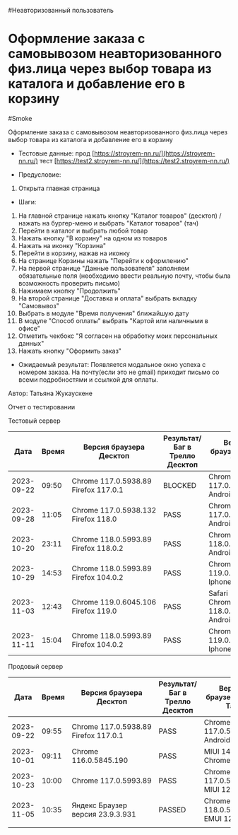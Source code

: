 #Неавторизованный пользователь
# Оформление заказа с самовывозом неавторизованного физ.лица через выбор товара из каталога и добавление его в корзину
#Smoke

Оформление заказа с самовывозом неавторизованного физ.лица через выбор товара из каталога и добавление его в корзину

* Тестовые данные: прод [https://stroyrem-nn.ru/](https://stroyrem-nn.ru/) тест [https://test2.stroyrem-nn.ru/](https://test2.stroyrem-nn.ru/)
  
* Предусловие:
1. Открыта главная страница 

* Шаги:
1. На главной странице нажать кнопку "Каталог товаров" (десктоп) / нажать на бургер-меню и выбрать "Каталог товаров" (тач)
2. Перейти в каталог и выбрать любой товар
3. Нажать кнопку "В корзину" на одном из товаров
4. Нажать на иконку "Корзина"
5. Перейти в корзину, нажав на иконку
6. На странице Корзины нажать "Перейти к оформлению"
7. На первой странице "Данные пользователя" заполняем обязательные поля (необходимо ввести реальную почту, чтобы была возможность проверить письмо)
8. Нажимаем кнопку "Продолжить"
9. На второй странице "Доставка и оплата" выбрать вкладку "Самовывоз"
14. Выбрать в модуле "Время получения" ближайшую дату
15. В модуле "Способ оплаты" выбрать "Картой или наличными в офисе"
16. Отметить чекбокс "Я согласен на обработку моих персональных данных"
17. Нажать кнопку "Оформить заказ"

* Ожидаемый результат:
  Появляется модальное окно успеха с номером заказа. На почту(если это не gmail) приходит письмо со всеми подробностями и ссылкой для оплаты.

Автор: Татьяна Жукаускене

Отчет о тестировании

Тестовый сервер

| Дата       | Время | Версия браузера Десктоп              | Результат/Баг в Трелло Десктоп | Версия браузера и ОС Тач         | Результат/Баг в Трелло Тач | Дата релиза | QA      |
| ---------- | ----- | ----------- | -----| ---------- | -------- | ----------- | ------- |
| 2023-09-22 | 09:50 | Chrome 117.0.5938.89 Firefox 117.0.1 |BLOCKED  | Chrome 117.0.5938.60, Android 10 |BLOCKED | 17.09.2023  | Татьяна |
|2023-09-28| 11:05| Chrome 117.0.5938.132 Firefox 118.0| PASS | Chrome 117.0.5938.60, Android 10 | PASS|17.09.2023|Татьяна  |
|2023-10-20|23:11|Chrome 118.0.5993.89 Firefox 118.0.2|PASS|Chrome 118.0.5993.80, Android 13|PASS |19.10.2023 | Юлия |
|2023-10-29 | 14:53      |  Chrome 118.0.5993.89              Firefox 104.0.2                      |PASS                            |     Chrome 119.0.6045.41, Iphone 11                             |        PASS                    |     29.10.2023        |  Тимофей   |
|2023-11-03 | 12:43 | Chrome 119.0.6045.106  Firefox 119.0 | PASS | Safari 15.7.9 Chrome 118.0.5993.111 Android 13 | PASS | 02.11.2023 |
| 2023-11-11 | 15:04     |  Chrome 118.0.5993.89              Firefox 104.0.2                      |PASS                            | Chrome 119.0.6045.41, Iphone 11 | PASS |     11.11.2023        |  Тимофей   |


Продовый сервер

| Дата       | Время | Версия браузера Десктоп              | Результат/Баг в Трелло Десктоп | Версия браузера и ОС Тач         | Результат/Баг в Трелло Тач | Дата релиза | QA      |
| ---------- | ----- | ------------ | ----------- | --- | --------- | ----------- | ------- |
| 2023-09-22 | 09:55 | Chrome 117.0.5938.89 Firefox 117.0.1 | PASS                           | Chrome 117.0.5938.60, Android 10 | PASS                       | 17.09.2023  | Татьяна |
|2023-10-01 | 09:11| Chrome  116.0.5845.190  | PASS  |  MIUI 14.0.2 Chrome   | PASS | 01.10.23| Алёна |
| 2023-10-23 | 10:00 | Chrome 117.0.5993.89 | PASS | Chrome 117.0.5938.60 MIUI 12.5.13 | PASS | 22.10.2023 | Надежда А. | 
| 2023-11-05 | 10:35 | Яндекс Браузер версия 23.9.3.931     | PASSED | Chrome версия 118.0.5993.111 EMUI 12.0.0                 | PASSED                     | 2023-11-05  | Елена   |
|            |       |                                      |                                |                                  |                            |             |         |
